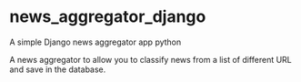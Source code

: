 # news_aggregator_django
A simple Django news aggregator app python

A news aggregator to allow you to classify news from a list of different URL and save in 
the database.
